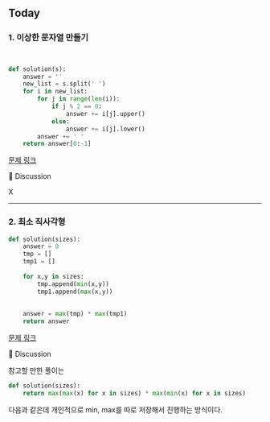 ## Today 

### 1. 이상한 문자열 만들기 


```python


def solution(s):
    answer = ''
    new_list = s.split(' ')
    for i in new_list:
        for j in range(len(i)):
            if j % 2 == 0:
                answer += i[j].upper()
            else:
                answer += i[j].lower()
        answer += ' '
    return answer[0:-1]


```

[문제 링크](https://school.programmers.co.kr/learn/courses/30/lessons/12930)

🤔 Discussion

X


---


### 2. 최소 직사각형

```python
def solution(sizes):
    answer = 0
    tmp = []
    tmp1 = []
    
    for x,y in sizes:
        tmp.append(min(x,y))
        tmp1.append(max(x,y))
        
    
    answer = max(tmp) * max(tmp1)
    return answer


```


[문제 링크](https://school.programmers.co.kr/learn/courses/30/lessons/86491)


🤔 Discussion

참고할 만한 풀이는 

```python
def solution(sizes):
    return max(max(x) for x in sizes) * max(min(x) for x in sizes)
```

다음과 같은데 개인적으로 min, max를 따로 저장해서 진행하는 방식이다. 
